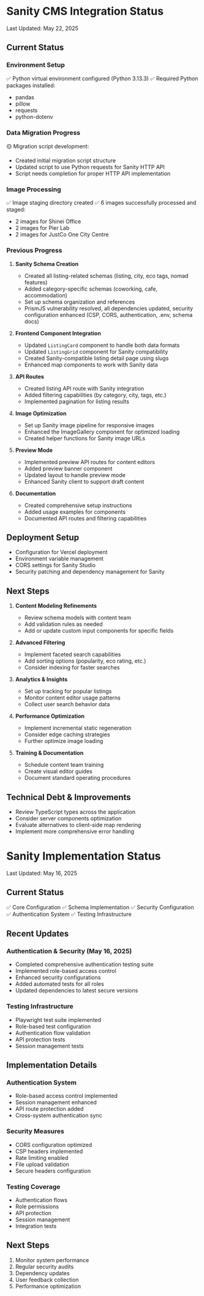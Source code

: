 # Sanity CMS Integration Status

Last Updated: May 22, 2025

## Current Status

### Environment Setup
✅ Python virtual environment configured (Python 3.13.3)
✅ Required Python packages installed:
  - pandas
  - pillow
  - requests
  - python-dotenv

### Data Migration Progress
🟡 Migration script development:
  - Created initial migration script structure
  - Updated script to use Python requests for Sanity HTTP API
  - Script needs completion for proper HTTP API implementation

### Image Processing
✅ Image staging directory created
✅ 6 images successfully processed and staged:
  - 2 images for Shinei Office
  - 2 images for Pier Lab
  - 2 images for JustCo One City Centre

### Previous Progress

1. **Sanity Schema Creation**
   - Created all listing-related schemas (listing, city, eco tags, nomad features)
   - Added category-specific schemas (coworking, cafe, accommodation)
   - Set up schema organization and references
   - PrismJS vulnerability resolved, all dependencies updated, security configuration enhanced (CSP, CORS, authentication, .env, schema docs)

2. **Frontend Component Integration**
   - Updated `ListingCard` component to handle both data formats
   - Updated `ListingGrid` component for Sanity compatibility
   - Created Sanity-compatible listing detail page using slugs
   - Enhanced map components to work with Sanity data

3. **API Routes**
   - Created listing API route with Sanity integration
   - Added filtering capabilities (by category, city, tags, etc.)
   - Implemented pagination for listing results

4. **Image Optimization**
   - Set up Sanity image pipeline for responsive images
   - Enhanced the ImageGallery component for optimized loading
   - Created helper functions for Sanity image URLs

5. **Preview Mode**
   - Implemented preview API routes for content editors
   - Added preview banner component
   - Updated layout to handle preview mode
   - Enhanced Sanity client to support draft content

6. **Documentation**
   - Created comprehensive setup instructions
   - Added usage examples for components
   - Documented API routes and filtering capabilities

## Deployment Setup
- Configuration for Vercel deployment
- Environment variable management
- CORS settings for Sanity Studio
- Security patching and dependency management for Sanity

## Next Steps

1. **Content Modeling Refinements**
   - Review schema models with content team
   - Add validation rules as needed
   - Add or update custom input components for specific fields

2. **Advanced Filtering**
   - Implement faceted search capabilities
   - Add sorting options (popularity, eco rating, etc.)
   - Consider indexing for faster searches

3. **Analytics & Insights**
   - Set up tracking for popular listings
   - Monitor content editor usage patterns
   - Collect user search behavior data

4. **Performance Optimization**
   - Implement incremental static regeneration
   - Consider edge caching strategies
   - Further optimize image loading

5. **Training & Documentation**
   - Schedule content team training
   - Create visual editor guides
   - Document standard operating procedures

## Technical Debt & Improvements
- Review TypeScript types across the application
- Consider server components optimization
- Evaluate alternatives to client-side map rendering
- Implement more comprehensive error handling

# Sanity Implementation Status

Last Updated: May 16, 2025

## Current Status

✅ Core Configuration
✅ Schema Implementation
✅ Security Configuration
✅ Authentication System
✅ Testing Infrastructure

## Recent Updates

### Authentication & Security (May 16, 2025)

- Completed comprehensive authentication testing suite
- Implemented role-based access control
- Enhanced security configurations
- Added automated tests for all roles
- Updated dependencies to latest secure versions

### Testing Infrastructure

- Playwright test suite implemented
- Role-based test configuration
- Authentication flow validation
- API protection tests
- Session management tests

## Implementation Details

### Authentication System

- Role-based access control implemented
- Session management enhanced
- API route protection added
- Cross-system authentication sync

### Security Measures

- CORS configuration optimized
- CSP headers implemented
- Rate limiting enabled
- File upload validation
- Secure headers configuration

### Testing Coverage

- Authentication flows
- Role permissions
- API protection
- Session management
- Integration tests

## Next Steps

1. Monitor system performance
2. Regular security audits
3. Dependency updates
4. User feedback collection
5. Performance optimization

